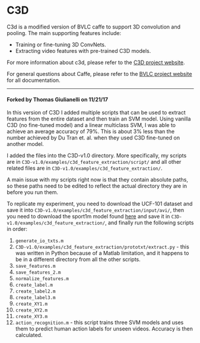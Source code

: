 # C3D

C3d is a modified version of BVLC caffe to support 3D convolution and pooling.
The main supporting features include:<br/>
- Training or fine-tuning 3D ConvNets.<br/>
- Extracting video features with pre-trained C3D models.<br/>

For more information about c3d, please refer to the [C3D project website](http://vlg.cs.dartmouth.edu/c3d).<br/>

For general questions about Caffe, please refer to the [BVLC project website](http://caffe.berkeleyvision.org) for all documentation.

----

#### Forked by Thomas Giulianelli on 11/21/17

In this version of C3D I added multiple scripts that can be used to extract features from the entire dataset and then train an SVM model. Using vanilla C3D (no fine-tuned model) and a linear multiclass SVM, I was able to achieve an average accuracy of 79%. This is about 3% less than the number achieved by Du Tran et. al. when they used C3D fine-tuned on another model. 

I added the files into the C3D-v1.0 directory. More specifically, my scripts are in `C3D-v1.0/examples/c3d_feature_extraction/script/` and all other related files are in `C3D-v1.0/examples/c3d_feature_extraction/`.

A main issue with my scripts right now is that they contain absolute paths, so these paths need to be edited to reflect the actual directory they are in before you run them.

To replicate my experiment, you need to download the UCF-101 dataset and save it into `C3D-v1.0/examples/c3d_feature_extraction/input/avi/`, then you need to download the sport1m model found [here](https://www.dropbox.com/s/vr8ckp0pxgbldhs/conv3d_deepnetA_sport1m_iter_1900000?dl=0) and save it in `C3D-v1.0/examples/c3d_feature_extraction/`, and finally run the following scripts in order:
1. `generate_io_txts.m`
2. `C3D-v1.0/examples/c3d_feature_extraction/prototxt/extract.py` - this was written in Python because of a Matlab limitation, and it happens to be in a different directory from all the other scripts.
3. `save_features.m`
4. `save_features_2.m`
5. `normalize_features.m`
6. `create_label.m`
7. `create_label2.m`
8. `create_label3.m`
9. `create_XY1.m`
10. `create_XY2.m`
11. `create_XY3.m`
12. `action_recognition.m` - this script trains three SVM models and uses them to predict human action labels for unseen videos. Accuracy is then calculated.
